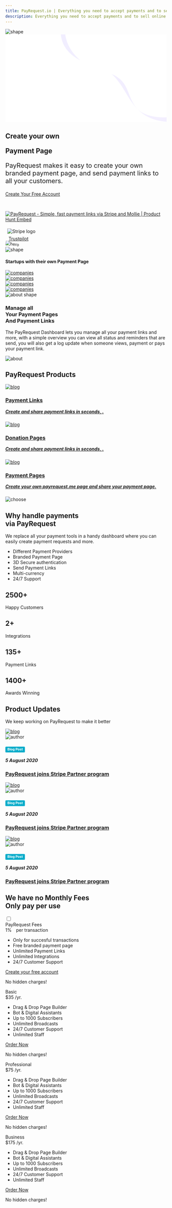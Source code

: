 ```yaml
---
title: PayRequest.io | Everything you need to accept payments and to sell online.
description: Everything you need to accept payments and to sell online.
---
```


<!-- Hero Section Start -->
<section class="hero-section">
         <!-- Hero Shape Start -->
      
 <div class="hero-shape5">
        
<img src="https://payrequest.io/assets/logos/payrequest-logo-color.png" alt="shape" style="max-width: 160px;">
         </div>
         <!-- Hero Shape End -->
          
  <!-- Hero Bg Start -->
 <div class="hero-bg">
            <img src="assets/img/hero_shape.png" alt="hero shape" />
         </div>
         <!-- Hero Bg End -->
          
  <div class="container">
            <div class="row align-items-center">
             <div class="col-lg-6 col-md-6">
                  <div class="hero-left">
                     <h2> Create your own

<span class="underline">Payment Page</span></h2>


<p style="
    font-size: 20px;
">PayRequest makes it easy to create your own branded payment page, and send payment links to all your customers.

</p>

<a href="#" class="theme-btn mt-4"> Create Your Free Account<span class="fa fa-chevron-right"></span></a>

  </div>



<div class="mt-3" style="/* margin-bottom: 150px; */">
<br> 


<a href="https://www.producthunt.com/posts/payrequest?utm_source=badge-featured&utm_medium=badge&utm_souce=badge-payrequest" target="_blank"><img src="https://api.producthunt.com/widgets/embed-image/v1/featured.svg?post_id=176421&theme=dark" alt="PayRequest - Simple, fast payment links via Stripe and Mollie | Product Hunt Embed" style="width: 250px; height: 54px;" width="250px" height="54px" /></a>

<img alt="Stripe logo" src="https://payrequest.io/assets/img/stripe-partner-badges/L_Color_Solid.svg" style="height: 63px;padding: 6px;">

<!-- TrustBox widget - Micro Review Count -->
<div style="margin-left:10px;" class="trustpilot-widget" data-locale="en-US" data-template-id="5419b6a8b0d04a076446a9ad" data-businessunit-id="5f47f39cf225070001b40cfa" data-style-height="24px" data-style-width="250px" data-theme="light">
  <a href="https://www.trustpilot.com/review/payrequest.io" target="_blank" rel="noopener">Trustpilot</a>
</div>
<!-- End TrustBox widget -->









 </div>
 </div>

 <div class="col-lg-6 col-md-6">
                  <div class="hero-right">
                   <img src="https://i.imgur.com/R49kRK1.png" alt="hero" style="
    transform: perspective(1000px) rotateY(-13deg) rotateX(5deg) rotateZ(7deg) scaleY(0.9) scaleX(0.95) translateX(-3%) translateY(-3%);
">
                     <div class="hero-dot-shape">
                 <img src="http://themescare.com/demos/robofume-view/assets/img/hero-dot-shape.png" alt="shape">
                     </div>
                  </div>
               </div>
            </div>
         </div>
      </section>
 <!-- Hero Section End -->
       
 <!-- Companies Section Start -->
 <section class="companies-section section_b_70 wow fadeInUp" data-wow-duration="1s" data-wow-delay="0.2s">
         <div class="container">
            <div class="row align-items-center">
               <div class="col-lg-6">
                  <div class="companies-left">
                     <h4>Startups with their own Payment Page</h4>
                  </div>
               </div>
               <div class="col-lg-6">
                  <div class="companies-slider owl-carousel">
                     <div class="single-com-slider">
                        <a href="#"><img src="https://lh3.googleusercontent.com/hpCa0ZSQrEshrO7bktxy8zeoT4ncoOQ96S-WZcFcHBdWGm7izsCtPydY-86RN6vyMg" alt="companies" /></a>
                     </div>
                     <div class="single-com-slider">
                        <a href="#"><img src="https://lh3.googleusercontent.com/hpCa0ZSQrEshrO7bktxy8zeoT4ncoOQ96S-WZcFcHBdWGm7izsCtPydY-86RN6vyMg" alt="companies" /></a>
                     </div>
                     <div class="single-com-slider">
                        <a href="#"><img src="https://lh3.googleusercontent.com/hpCa0ZSQrEshrO7bktxy8zeoT4ncoOQ96S-WZcFcHBdWGm7izsCtPydY-86RN6vyMg" alt="companies" /></a>
                     </div>
                     <div class="single-com-slider">
                        <a href="#"><img src="https://lh3.googleusercontent.com/hpCa0ZSQrEshrO7bktxy8zeoT4ncoOQ96S-WZcFcHBdWGm7izsCtPydY-86RN6vyMg" alt="companies" /></a>
                     </div>
                  </div>
               </div>
            </div>
         </div>
      </section>
 <!-- Companies Section End -->
       


<section class="about-section">
 <!-- Top Shape Start -->
         <div class="about-top-shape">
            <img src="http://themescare.com/demos/robofume-view/assets/img/about-shape.png" alt="about shape">
         </div>
 <!-- Top Shape End -->
  <!-- Bottom Shape Start -->

  <!-- Bottom Shape End -->
  <!-- About Top Start -->
<div class="about-top section_100">
            <div class="container">
             <div class="row align-items-center">
                  <div class="col-lg-6">
                     <div class="about-left wow fadeInLeft" data-wow-duration="1s" data-wow-delay="0.2s" style="visibility: visible; animation-duration: 1s; animation-delay: 0.2s; animation-name: fadeInLeft;">
                        <h3>Manage all<br>Your Payment Pages<br>And Payment Links</h3>
                        <p>The PayRequest Dashboard lets you manage all your payment links and more, with a simple overview you can view all status and reminders that are send, you will also get a log update when someone views, payment or pays your payment link.

</p>
                     </div>
                  </div>
                  <div class="col-lg-6">
                     <div class="about-right wow fadeInRight" data-wow-duration="1s" data-wow-delay="0.3s" style="visibility: visible; animation-duration: 1s; animation-delay: 0.3s; animation-name: fadeInRight;">
                        <img src="https://payrequest.io/assets/img/banners/dashboard.png" alt="about">
                     </div>
                  </div>
               </div>
            </div>
         </div>
         <!-- About Top End -->
          
  <!-- About Bottom Start -->
 <!-- About Bottom End -->
 </section>



<section class="blog-section section_50">
         <div class="container">
            <div class="row align-items-center">
               <div class="col-lg-12 col-md-12">
                  <div class="section-title wow fadeInLeft" data-wow-duration="1s" data-wow-delay="0.3s" style="visibility: visible; animation-duration: 1s; animation-delay: 0.3s; animation-name: fadeInLeft;">
                     <h2><span>PayRequest</span> Products</h2>
                  </div>
               </div>
               
 </div>
 <div class="row">
               <div class="col-lg-4 col-md-6">
                  <div class="blog-item wow fadeInLeft" data-wow-duration="1s" data-wow-delay="0.3s" style="visibility: visible; animation-duration: 1s; animation-delay: 0.3s; animation-name: fadeInLeft;">
                     <div class="blog-image">
                        <a href="#">
                        <img src="https://i.imgur.com/01Dd1Dh.png" alt="blog">
                        </a>
                     </div>
  <div class="blog-desc">
                        
<div class="blog-text">
                           <a href="#">
                              <h3> 
    <i class="fa fa-link" style="color: #25b7c7;"></i>
    
Payment Links</h3>

<h5 style="
    margin-top: 10px;
"> Create and share payment links in seconds, .

 </h5>
                           </a>
                        </div>
                     </div>
                  </div>
               </div>
               <div class="col-lg-4 col-md-6">
                  <div class="blog-item wow fadeInLeft" data-wow-duration="1s" data-wow-delay="0.3s" style="visibility: visible; animation-duration: 1s; animation-delay: 0.3s; animation-name: fadeInLeft;">
                     <div class="blog-image">
                        <a href="#">
                        <img src="https://i.imgur.com/nh9CnvP.png" alt="blog">
                        </a>
                     </div>
 <div class="blog-desc">
                        
<div class="blog-text">
                           <a href="#">
                              <h3> 
    <i class="fa fa-link" style="color: #25b7c7;"></i> Donation Pages</h3>

<h5 style="
    margin-top: 10px;
"> Create and share payment links in seconds, .

 </h5>
                           </a>
                        </div>
                     </div>
                  </div>
               </div>
               <div class="col-lg-4 col-md-6">
                  <div class="blog-item wow fadeInLeft" data-wow-duration="1s" data-wow-delay="0.3s" style="visibility: visible; animation-duration: 1s; animation-delay: 0.3s; animation-name: fadeInLeft;">
                     <div class="blog-image">
                        <a href="#">
                        <img src="https://i.imgur.com/wTSUMCp.png" alt="blog">
                        </a>
                     </div>
 <div class="blog-desc">
     <div class="blog-text">
                           <a href="#">
                              <h3> 
    <i class="fa fa-shopping-cart" style="color: #25b7c7;"></i>
 Payment Pages</h3>

<h5 style="
    margin-top: 10px;
">Create your own payrequest.me page and share your payment page.</h5>
                           </a>
                        </div>
                     </div>
                  </div>
               </div>
            </div>
         </div>
      </section>


<!-- Choose Section Start -->
 <section class="choose-section section_100">
         <div class="choose-shape-bg">
            <img src="http://themescare.com/demos/robofume-view/assets/img/hero-dot-shape.png" alt="choose" />
         </div>
         <div class="container">
          <div class="row align-items-center">
               <div class="col-lg-6 col-md-12 col-sm-12">
                  <div class="choose-left wow fadeInLeft" data-wow-duration="1s" data-wow-delay="0.3s" style="visibility: visible; animation-duration: 1s; animation-delay: 0.3s; animation-name: fadeInLeft;">
                     <div class="section-title">
                        <h2>Why <span>handle payments</span> <br>via PayRequest</h2>
                     </div>
                     <p>We replace all your payment tools in a handy dashboard where you can easily create payment requests and more.

</p>
                     <ul>
                        <li><i class="fa fa-check-square-o"></i> Different Payment Providers</li>
                        <li><i class="fa fa-check-square-o"></i> Branded Payment Page</li>
                        <li><i class="fa fa-check-square-o"></i>3D Secure authentication
</li>
                        <li><i class="fa fa-check-square-o"></i>Send Payment Links</li>
                        <li><i class="fa fa-check-square-o"></i>Multi-currency</li>
                        <li><i class="fa fa-check-square-o"></i> 24/7 Support</li>
                     </ul>
                  </div>
               </div>
               <div class="col-lg-6 col-md-12 col-sm-12">
                  <div class="choose-right">
                     <div class="row">
                        <div class="col-lg-6 col-md-6 col-sm-12">
                           <div class="choose-box wow fadeInUp" data-wow-duration="1s" data-wow-delay="0.3s" style="visibility: visible;animation-duration: 1s;animation-delay: 0.3s;animation-name: fadeInUp;">
                              <div class="choose-icon">
                                 <i class="fa fa-users"></i>
                              </div>
                              <h2><span class="counter">2500</span>+</h2>
                              <p>Happy Customers</p>
                              <div class="choose-icon-bottom">
                                 <i class="fa fa-users"></i>
                              </div>
                           </div>
                        </div>
                        <div class="col-lg-6 col-md-6 col-sm-12">
                           <div class="choose-box wow fadeInUp" data-wow-duration="1s" data-wow-delay="0.4s" style="visibility: visible; animation-duration: 1s; animation-delay: 0.4s; animation-name: fadeInUp;">
                              <div class="choose-icon">
                                 <i class="fa fa-cube"></i>
                              </div>
                              <h2><span class="counter">2</span>+</h2>
                              <p>Integrations</p>
                              <div class="choose-icon-bottom">
                                 <i class="fa fa-cube"></i>
                              </div>
                           </div>
                        </div>
                        <div class="col-lg-6 col-md-6 col-sm-12">
                           <div class="choose-box wow fadeInUp" data-wow-duration="1s" data-wow-delay="0.5s" style="visibility: visible; animation-duration: 1s; animation-delay: 0.5s; animation-name: fadeInUp;">
                              <div class="choose-icon">
                                 <i class="fa fa-thumbs-up"></i>
                              </div>
                              <h2><span class="counter">135</span>+</h2>
                              <p>Payment Links</p>
                              <div class="choose-icon-bottom">
                                 <i class="fa fa-thumbs-up"></i>
                              </div>
                           </div>
                        </div>
                        <div class="col-lg-6 col-md-6 col-sm-12">
                           <div class="choose-box wow fadeInUp" data-wow-duration="1s" data-wow-delay="0.5s" style="visibility: visible; animation-duration: 1s; animation-delay: 0.5s; animation-name: fadeInUp;">
                              <div class="choose-icon">
                                 <i class="fa fa-trophy"></i>
                              </div>
                              <h2><span class="counter">1400</span>+</h2>
                              <p>Awards Winning</p>
                              <div class="choose-icon-bottom">
                                 <i class="fa fa-trophy"></i>
                              </div>
                           </div>
                        </div>
                     </div>
                  </div>
               </div>
            </div>
         </div>
      </section>
 <!-- Choose Section End -->
       
 <!-- Blog Section Start -->
<section class="blog-section section_100">
         <div class="container">
            <div class="row align-items-center">
               <div class="col-lg-5 col-md-12">
                  <div class="section-title wow fadeInLeft" data-wow-duration="1s" data-wow-delay="0.3s" style="visibility: visible; animation-duration: 1s; animation-delay: 0.3s; animation-name: fadeInLeft;">
                     <h2><span>Product</span> Updates</h2>
                  </div>
               </div>
               <div class="col-lg-7 col-md-12">
                  <div class="section-para wow fadeInRight" data-wow-duration="1s" data-wow-delay="0.4s" style="visibility: visible; animation-duration: 1s; animation-delay: 0.4s; animation-name: fadeInRight;">
                     <p>We keep working on PayRequest to make it better</p>
                  </div>
               </div>
            </div>
            <div class="row">
               <div class="col-lg-4 col-md-6">
                  <div class="blog-item wow fadeInLeft" data-wow-duration="1s" data-wow-delay="0.3s" style="visibility: visible; animation-duration: 1s; animation-delay: 0.3s; animation-name: fadeInLeft;">
                     <div class="blog-image">
                        <a href="#">
                        <img src="https://miro.medium.com/max/1400/1*BwozgpQznVzJEgcyv503zA.png" alt="blog">
                        </a>
                     </div>
                     <div class="blog-desc">
                        <div class="meta-image">
                           <div class="author-round">
                              <img src="https://pbs.twimg.com/profile_images/1163820898475839488/3AfhxxDu_400x400.jpg" alt="author">
                           </div>
                           <div class="tags">
                              


<h4><span class="label label-primary" style="
    display: inline;
    padding: .2em .6em .3em;
    font-size: 75%;
    font-weight: 700;
    line-height: 1;
    background-color: #03acca;
    color: white;
    text-align: center;
    white-space: nowrap;
    vertical-align: baseline;
    border-radius: .25em;
">Blog Post</span>


</h4>
                              <h5>5 August 2020</h5>
                           </div>
                        </div>
                        <div class="blog-text">
                           <a href="#">
                              <h3>PayRequest joins Stripe Partner program</h3>
                           </a>
                        </div>
                     </div>
                  </div>
               </div>
               <div class="col-lg-4 col-md-6">
                  <div class="blog-item wow fadeInLeft" data-wow-duration="1s" data-wow-delay="0.4s" style="visibility: visible; animation-duration: 1s; animation-delay: 0.4s; animation-name: fadeInLeft;">
                     <div class="blog-image">
                        <a href="#">
                        <img src="https://miro.medium.com/max/1400/1*Cv8AL6jfm4dHS7tvfbFi0w.png" alt="blog">
                        </a>
                     </div>
                     <div class="blog-desc">
                        <div class="meta-image">
                           <div class="author-round">
                              <img src="https://pbs.twimg.com/profile_images/1163820898475839488/3AfhxxDu_400x400.jpg" alt="author">
                           </div>
                           <div class="tags">
                              


<h4><span class="label label-primary" style="
    display: inline;
    padding: .2em .6em .3em;
    font-size: 75%;
    font-weight: 700;
    line-height: 1;
    background-color: #03acca;
    color: white;
    text-align: center;
    white-space: nowrap;
    vertical-align: baseline;
    border-radius: .25em;
">Blog Post</span>


</h4>
                              <h5>5 August 2020</h5>
                           </div>
                        </div>
                        <div class="blog-text">
                           <a href="#">
                              <h3>PayRequest joins Stripe Partner program</h3>
                           </a>
                        </div>
                     </div>
                  </div>
               </div>
               <div class="col-lg-4 col-md-6">
                  <div class="blog-item wow fadeInLeft" data-wow-duration="1s" data-wow-delay="0.5s" style="visibility: visible; animation-duration: 1s; animation-delay: 0.5s; animation-name: fadeInLeft;">
                     <div class="blog-image">
                        <a href="#">
                        <img src="https://ph-files.imgix.net/6d83fd11-c994-4ec4-9ec5-c0fc66046051.png?auto=format&amp;auto=compress&amp;codec=mozjpeg&amp;cs=strip&amp;w=675.5555555555555&amp;h=380&amp;fit=max&amp;dpr=2" alt="blog">
                        </a>
                     </div>
                     <div class="blog-desc">
                        <div class="meta-image">
                           <div class="author-round">
                              <img src="https://pbs.twimg.com/profile_images/1163820898475839488/3AfhxxDu_400x400.jpg" alt="author">
                           </div>
                           <div class="tags">
                              


<h4><span class="label label-primary" style="
    display: inline;
    padding: .2em .6em .3em;
    font-size: 75%;
    font-weight: 700;
    line-height: 1;
    background-color: #03acca;
    color: white;
    text-align: center;
    white-space: nowrap;
    vertical-align: baseline;
    border-radius: .25em;
">Blog Post</span>


</h4>
                              <h5>5 August 2020</h5>
                           </div>
                        </div>
                        <div class="blog-text">
                           <a href="#">
                              <h3>PayRequest joins Stripe Partner program</h3>
                           </a>
                        </div>
                     </div>
                  </div>
               </div>
            </div>
         </div>
      </section>
 <!-- Blog Section End -->
     

<?php include "includes/features-section.php"; ?>     

 <!-- Pricing Section Start -->
<section class="pricing-section section_100">
         <div class="container">
            <div class="row">
               <div class="col-lg-12">
                  <div class="section-title wow fadeInUp" data-wow-duration="1s" data-wow-delay="0.3s" style="visibility: visible; animation-duration: 1s; animation-delay: 0.3s; animation-name: fadeInUp;">
                     <h2>We have no<span>  Monthly Fees</span><br> Only pay per use</h2>
                  </div>
                  <div class="check_toggle">
                     <input id="checkbox" type="checkbox" class="checkbox">
                     
 </div>
               </div>
            </div>
            <div class="row">
               <div class="col-lg-12">
                  <div class="priceShow">
                     <div class="row">
                        <div class="col-md-6 col-lg-4">
                           
 </div>
                        <div class="col-md-6 col-lg-4">
                           <div class="single-price-box active">
                              <div class="pricing-head">
                                 <div class="pricing-type"><span>PayRequest Fees</span></div>
                                 <div class="price"><span class="dollar-sign"></span> 1%<span class="per-time" style="
    margin-left: 10px;
">    per transaction</span></div>
                              </div>
                              <div class="pricing-body">
                                 <ul>
                                    <li>Only for succesful transactions</li>
                                    <li>Free branded payment page</li>
                                    <li>Unlimited Payment Links</li>
                                    <li>Unlimited Integrations</li>
                                    <li class="">24/7 Customer Support</li>
                                    
 </ul>
                                 <a href="#" class="theme-btn mt-4">Create your free account<span class="fa fa-chevron-right"></span></a>
                                 <p class="hidden-charge mt-3">No hidden charges!</p>
                              </div>
                           </div>
                        </div>
                        <div class="col-md-6 col-lg-4">
                           
  </div>
                     </div>
                  </div>
                  <div class="priceHide">
                     <div class="row">
                        <div class="col-md-6 col-lg-4">
                           <div class="single-price-box">
                              <div class="pricing-head">
                                 <div class="pricing-type"><span>Basic</span></div>
                                 <div class="price"><span class="dollar-sign">$</span>35 <span class="per-time">/yr.</span></div>
                              </div>
                              <div class="pricing-body">
                                 <ul>
                                    <li>Drag &amp; Drop Page Builder</li>
                                    <li>Bot &amp; Digital Assistants</li>
                                    <li>Up to 1000 Subscribers</li>
                                    <li class="off-price">Unlimited Broadcasts</li>
                                    <li class="off-price">24/7 Customer Support</li>
                                    <li class="off-price">Unlimited Staff</li>
                                 </ul>
                                 <a href="#" class="theme-btn mt-4">Order Now <span class="fa fa-chevron-right"></span></a>
                                 <p class="hidden-charge mt-3">No hidden charges!</p>
                              </div>
                           </div>
                        </div>
                        <div class="col-md-6 col-lg-4">
                           <div class="single-price-box active">
                              <div class="pricing-head">
                                 <div class="pricing-type"><span>Professional</span></div>
                                 <div class="price"><span class="dollar-sign">$</span>75 <span class="per-time">/yr.</span></div>
                              </div>
                              <div class="pricing-body">
                                 <ul>
                                    <li>Drag &amp; Drop Page Builder</li>
                                    <li>Bot &amp; Digital Assistants</li>
                                    <li>Up to 1000 Subscribers</li>
                                    <li>Unlimited Broadcasts</li>
                                    <li class="off-price">24/7 Customer Support</li>
                                    <li class="off-price">Unlimited Staff</li>
                                 </ul>
                                 <a href="#" class="theme-btn mt-4">Order Now <span class="fa fa-chevron-right"></span></a>
                                 <p class="hidden-charge mt-3">No hidden charges!</p>
                              </div>
                           </div>
                        </div>
                        <div class="col-md-6 col-lg-4">
                           <div class="single-price-box">
                              <div class="pricing-head">
                                 <div class="pricing-type"><span>Business</span></div>
                                 <div class="price"><span class="dollar-sign">$</span>175 <span class="per-time">/yr.</span></div>
                              </div>
                              <div class="pricing-body">
                                 <ul>
                                    <li>Drag &amp; Drop Page Builder</li>
                                    <li>Bot &amp; Digital Assistants</li>
                                    <li>Up to 1000 Subscribers</li>
                                    <li>Unlimited Broadcasts</li>
                                    <li>24/7 Customer Support</li>
                                    <li>Unlimited Staff</li>
                                 </ul>
                                 <a href="#" class="theme-btn mt-4">Order Now <span class="fa fa-chevron-right"></span></a>
                                 <p class="hidden-charge mt-3">No hidden charges!</p>
                              </div>
                           </div>
                        </div>
                     </div>
                  </div>
               </div>
            </div>
         </div>
  </section>
<!-- Pricing Section End -->